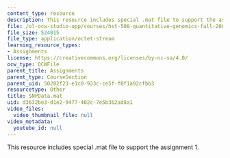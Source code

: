 ```yaml
---
content_type: resource
description: This resource includes special .mat file to support the assignment 1.
file: /ol-ocw-studio-app/courses/hst-508-quantitative-genomics-fall-2005/d3632be3d1e29477402c7e5b362ad8a1_SNPData.mat
file_size: 524015
file_type: application/octet-stream
learning_resource_types:
- Assignments
license: https://creativecommons.org/licenses/by-nc-sa/4.0/
ocw_type: OCWFile
parent_title: Assignments
parent_type: CourseSection
parent_uid: 50202f23-e1c0-923c-ce5f-f0f1a92cfbb3
resourcetype: Other
title: SNPData.mat
uid: d3632be3-d1e2-9477-402c-7e5b362ad8a1
video_files:
  video_thumbnail_file: null
video_metadata:
  youtube_id: null
---
```

This resource includes special .mat file to support the assignment 1.